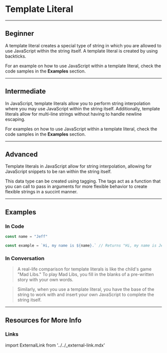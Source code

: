 # Template Literal
---

## Beginner

A template literal creates a special type of string in which you are allowed to use JavaScript within the string itself. A template literal is created by using backticks.

For an example on how to use JavaScript within a template literal, check the code samples in the **Examples** section.

---

## Intermediate

In JavaScript, template literals allow you to perform string interpolation where you may use JavaScript within the string itself. Additionally, template literals allow for multi-line strings without having to handle newline escaping.

For examples on how to use JavaScript within a template literal, check the code samples in the **Examples** section.

---

## Advanced

Template literals in JavaScript allow for string interpolation, allowing for JavaScript snippets to be ran within the string itself.

This data type can be created using tagging. The tags act as a function that you can call to pass in arguments for more flexible behavior to create flexible strings in a succint manner.

---

## Examples

### In Code

```js
const name = "Jeff"

const example = `Hi, my name is ${name}.` // Returns "Hi, my name is Jeff."
```

### In Conversation

> A real-life comparison for template literals is like the child's game "Mad Libs." To play Mad Libs, you fill in the blanks of a pre-written story with your own words.

> Similarly, when you use a template literal, you have the base of the string to work with and insert your own JavaScript to complete the string itself.

---

## Resources for More Info

### Links

import ExternalLink from '../../_external-link.mdx'

<ExternalLink
  href="https://developer.mozilla.org/en-US/docs/Web/JavaScript/Reference/Template_literals"
  label="MDN - Template Literals"
/>